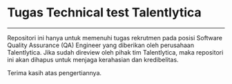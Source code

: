 # Tugas Technical test Talentlytica
***

Repositori ini hanya untuk memenuhi tugas rekrutmen pada posisi Software Quality Assurance (QA) Engineer  yang diberikan oleh
perusahaan Talentlytica. Jika sudah direview oleh pihak tim Talentlytica, maka
repositori ini akan dihapus untuk menjaga kerahasian dan kredibelitas.

Terima kasih atas pengertiannya.